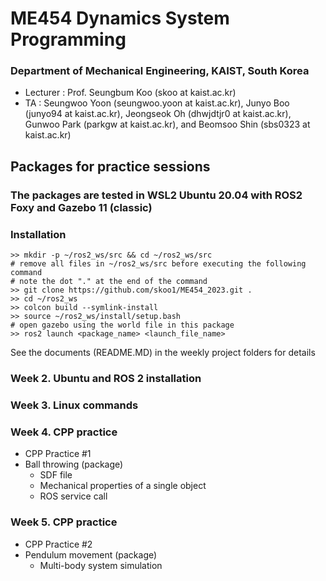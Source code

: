 # ME454 Dynamics System Programming
### Department of Mechanical Engineering, KAIST, South Korea  
- Lecturer : Prof. Seungbum Koo (skoo at kaist.ac.kr)  
- TA : Seungwoo Yoon (seungwoo.yoon at kaist.ac.kr), Junyo Boo (junyo94 at kaist.ac.kr), Jeongseok Oh (dhwjdtjr0 at kaist.ac.kr), Gunwoo Park (parkgw at kaist.ac.kr), and Beomsoo Shin (sbs0323 at kaist.ac.kr)
  
## Packages for practice sessions
### The packages are tested in WSL2 Ubuntu 20.04 with ROS2 Foxy and Gazebo 11 (classic)
  
### Installation
```
>> mkdir -p ~/ros2_ws/src && cd ~/ros2_ws/src
# remove all files in ~/ros2_ws/src before executing the following command
# note the dot "." at the end of the command
>> git clone https://github.com/skoo1/ME454_2023.git .
>> cd ~/ros2_ws
>> colcon build --symlink-install
>> source ~/ros2_ws/install/setup.bash
# open gazebo using the world file in this package
>> ros2 launch <package_name> <launch_file_name>
```
See the documents (README.MD) in the weekly project folders for details

### Week 2. Ubuntu and ROS 2 installation

### Week 3. Linux commands

### Week 4. CPP practice
- CPP Practice #1  
- Ball throwing (package)  
  - SDF file
  - Mechanical properties of a single object
  - ROS service call

### Week 5. CPP practice
- CPP Practice #2  
- Pendulum movement (package)  
  - Multi-body system simulation  
